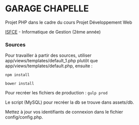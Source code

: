 # GARAGE CHAPELLE

Projet PHP dans le cadre du cours Projet Développement Web

[ISFCE](http://www.isfce.org) - Informatique de Gestion (2ème année)

### Sources

Pour travailler à partir des sources, utiliser app/views/templates/default_1.php 
plutôt que app/views/templates/default.php, ensuite : 


`npm install`

`bower install` 

Pour recréer les fichiers de production : `gulp prod`

Le script (MySQL) pour recréer la db se trouve dans assets/db.

Mettez à jour vos identifiants de connexion dans le fichier config/config.php.